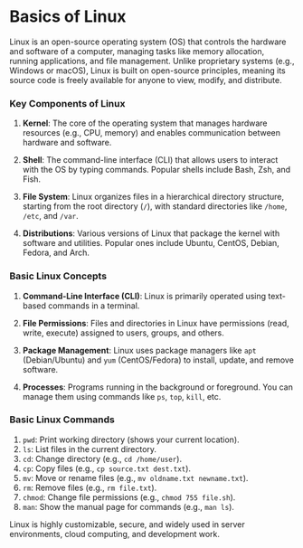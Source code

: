 # Basics of Linux

Linux is an open-source operating system (OS) that controls the hardware and software of a computer, managing tasks like memory allocation, running applications, and file management. Unlike proprietary systems (e.g., Windows or macOS), Linux is built on open-source principles, meaning its source code is freely available for anyone to view, modify, and distribute.

### Key Components of Linux

1. **Kernel**: The core of the operating system that manages hardware resources (e.g., CPU, memory) and enables communication between hardware and software.


2. **Shell**: The command-line interface (CLI) that allows users to interact with the OS by typing commands. Popular shells include Bash, Zsh, and Fish.


3. **File System**: Linux organizes files in a hierarchical directory structure, starting from the root directory (`/`), with standard directories like `/home`, `/etc`, and `/var`.


4. **Distributions**: Various versions of Linux that package the kernel with software and utilities. Popular ones include Ubuntu, CentOS, Debian, Fedora, and Arch.

### Basic Linux Concepts

1. **Command-Line Interface (CLI)**: Linux is primarily operated using text-based commands in a terminal.


2. **File Permissions**: Files and directories in Linux have permissions (read, write, execute) assigned to users, groups, and others.


3. **Package Management**: Linux uses package managers like `apt` (Debian/Ubuntu) and `yum` (CentOS/Fedora) to install, update, and remove software.


4. **Processes**: Programs running in the background or foreground. You can manage them using commands like `ps`, `top`, `kill`, etc.

### Basic Linux Commands

1. `pwd`: Print working directory (shows your current location).
2. `ls`: List files in the current directory.
3. `cd`: Change directory (e.g., `cd /home/user`).
4. `cp`: Copy files (e.g., `cp source.txt dest.txt`).
5. `mv`: Move or rename files (e.g., `mv oldname.txt newname.txt`).
6. `rm`: Remove files (e.g., `rm file.txt`).
7. `chmod`: Change file permissions (e.g., `chmod 755 file.sh`).
8. `man`: Show the manual page for commands (e.g., `man ls`).

Linux is highly customizable, secure, and widely used in server environments, cloud computing, and development work.
